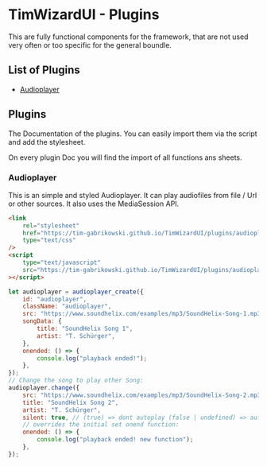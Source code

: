 # TimWizardUI - Plugins

This are fully functional components for the framework, that are not used very often or too specific for the general boundle.

## List of Plugins

- [Audioplayer](#audioplayer)

## Plugins

The Documentation of the plugins. You can easily import them via the script and add the stylesheet.

On every plugin Doc you will find the import of all functions ans sheets.

### Audioplayer

This is an simple and styled Audioplayer. It can play audiofiles from file / Url or other sources. It also uses the MediaSession API.

```html
<link
	rel="stylesheet"
	href="https://tim-gabrikowski.github.io/TimWizardUI/plugins/audioplayer/style.css"
	type="text/css"
/>
<script
	type="text/javascript"
	src="https://tim-gabrikowski.github.io/TimWizardUI/plugins/audioplayer/script.js"
></script>
```

```javascript
let audioplayer = audioplayer_create({
	id: "audioplayer",
	className: "audioplayer",
	src: "https://www.soundhelix.com/examples/mp3/SoundHelix-Song-1.mp3",
	songData: {
		title: "SoundHelix Song 1",
		artist: "T. Schürger",
	},
	onended: () => {
		console.log("playback ended!");
	},
});
// Change the song to play other Song:
audioplayer.change({
	src: "https://www.soundhelix.com/examples/mp3/SoundHelix-Song-2.mp3",
	title: "SoundHelix Song 2",
	artist: "T. Schürger",
	silent: true, // (true) => dont autoplay (false | undefined) => autoplay
	// overrides the initial set onend function:
	onended: () => {
		console.log("playback ended! new function");
	},
});
```
